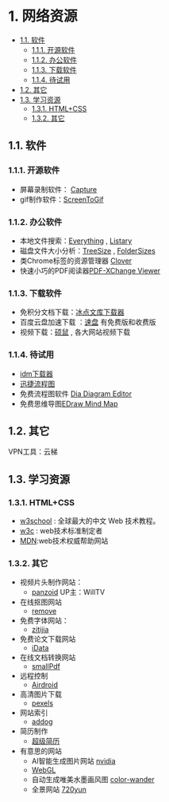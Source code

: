 # 1. 网络资源

<!-- @import "[TOC]" {cmd="toc" depthFrom=2 depthTo=6 orderedList=false} -->

<!-- code_chunk_output -->

- [1.1. 软件](#11-软件)
  - [1.1.1. 开源软件](#111-开源软件)
  - [1.1.2. 办公软件](#112-办公软件)
  - [1.1.3. 下载软件](#113-下载软件)
  - [1.1.4. 待试用](#114-待试用)
- [1.2. 其它](#12-其它)
- [1.3. 学习资源](#13-学习资源)
  - [1.3.1. HTML+CSS](#131-htmlcss)
  - [1.3.2. 其它](#132-其它)

<!-- /code_chunk_output -->


## 1.1. 软件


### 1.1.1. 开源软件

- 屏幕录制软件： [Capture](https://github.com/mjx198328/Capture) 
- gif制作软件：[ScreenToGif](https://github.com/NickeManarin/ScreenToGif/)

### 1.1.2. 办公软件

- 本地文件搜索：[Everything](https://www.cnblogs.com/EltonLiang/p/6200754.html) , [Listary](https://www.cnblogs.com/EltonLiang/p/6242033.html)
- 磁盘文件大小分析：[TreeSize](https://treesize.en.softonic.com/) , [FolderSizes](http://www.ouyaoxiazai.com/soft/stgj/45/28681.html)
- 类Chrome标签的资源管理器 [Clover](http://cn.ejie.me/) 
- 快速小巧的PDF阅读器[PDF-XChange Viewer](https://pdf-xchange-viewer.en.softonic.com/)

### 1.1.3. 下载软件

- 免积分文档下载：[冰点文库下载器](http://www.sohu.com/a/238042483_100049096)
- 百度云盘加速下载 ：[速盘](https://www.speedpan.com/) 有免费版和收费版
- 视频下载：[硕鼠](http://www.flvcd.com/) , 各大网站视频下载

### 1.1.4. 待试用

- [idm下载器](http://www.sohu.com/a/238042483_100049096)
- [迅捷流程图](https://www.shipinzhuanhuan.cn/liuchengtu3/?utm_source=baidu-4&utm_medium=cpc&utm_campaign=8-%E6%B5%81%E7%A8%8B%E5%9B%BE%E5%88%B6%E4%BD%9C%E8%BD%AF%E4%BB%B6&utm_term=%E6%B5%81%E7%A8%8B%E5%9B%BE%E5%88%B6%E4%BD%9C)
- 免费流程图软件 [Dia Diagram Editor](https://sourceforge.net/projects/dia-installer/)
- 免费思维导图[EDraw Mind Map](https://www.edrawsoft.com/freemind.php)

## 1.2. 其它

VPN工具：云梯


## 1.3. 学习资源

### 1.3.1. HTML+CSS

- [w3school](https://www.w3school.com.cn/) : 全球最大的中文 Web 技术教程。
- [w3c](https://www.w3.org/) : web技术标准制定者
- [MDN](https://developer.mozilla.org/zh-CN/):web技术权威帮助网站

### 1.3.2. 其它

- 视频片头制作网站：
    - [panzoid](https://panzoid.com/)  UP主：WillTV
- 在线抠图网站
    - [remove](https://www.remove.bg/)
- 免费字体网站：
    - [zitijia](https://www.zitijia.com/)
- 免费论文下载网站
    - [iData](https://www.cn-ki.net/)
- 在线文档转换网站
    - [smallPdf](https://smallpdf.com/cn)
- 远程控制
    - [Airdroid](https://www.airdroid.com/zh-cn/)
- 高清图片下载
    - [pexels](https://www.pexels.com/)
- 网站索引
    - [addog](http://www.addog.vip/)
- 简历制作
    - [超级简历](https://www.wondercv.com/)
- 有意思的网站
    - AI智能生成图片网站 [nvidia](http://nvidia-research-mingyuliu.com/gaugan/)
    - [WebGL](https://alteredqualia.com/)
    - 自动生成唯美水墨画风图 [color-wander](http://color-wander.surge.sh/)
    - 全景网站 [720yun](https://720yun.com/) 